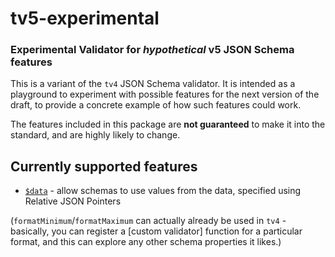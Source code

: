 # tv5-experimental

### Experimental Validator for *hypothetical* v5 JSON Schema features

This is a variant of the `tv4` JSON Schema validator.  It is intended as a playground to experiment with possible features for the next version of the draft, to provide a concrete example of how such features could work.

The features included in this package are **not guaranteed** to make it into the standard, and are highly likely to change.

## Currently supported features

* [`$data`](https://github.com/json-schema/json-schema/wiki/%24data-%28v5-proposal%29) - allow schemas to use values from the data, specified using Relative JSON Pointers

(`formatMinimum`/`formatMaximum` can actually already be used in `tv4` - basically, you can register a [custom validator] function for a particular format, and this can explore any other schema properties it likes.)